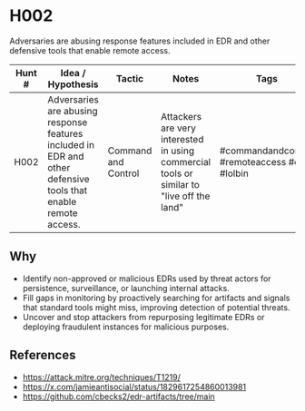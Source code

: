 # H002
Adversaries are abusing response features included in EDR and other defensive tools that enable remote access.

| Hunt # | Idea / Hypothesis                                                                 | Tactic           | Notes                                   | Tags                                   | Submitter   | 
|--------------|----------------------------------------------------------------------------|------------------|-----------------------------------------|----------------------------------------|----------------------------------------|
| H002         | Adversaries are abusing response features included in EDR and other defensive tools that enable remote access. | Command and Control | Attackers are very interested in using commercial tools or similar to "live off the land" | #commandandcontrol #remoteaccess #edr #lolbin     | [Sydney Marrone](https://x.com/letswastetime)




## Why

- Identify non-approved or malicious EDRs used by threat actors for persistence, surveillance, or launching internal attacks.
- Fill gaps in monitoring by proactively searching for artifacts and signals that standard tools might miss, improving detection of potential threats.
- Uncover and stop attackers from repurposing legitimate EDRs or deploying fraudulent instances for malicious purposes.

## References

- https://attack.mitre.org/techniques/T1219/
- https://x.com/jamieantisocial/status/1829617254860013981
- https://github.com/cbecks2/edr-artifacts/tree/main
